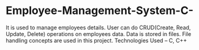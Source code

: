 # Employee-Management-System-C-

 It is used to manage employees details.
 User can do CRUD(Create, Read, Update, Delete) operations on
 employees data.
 Data is stored in files.
 File handling concepts are used in this project.
 Technologies Used – C, C++
